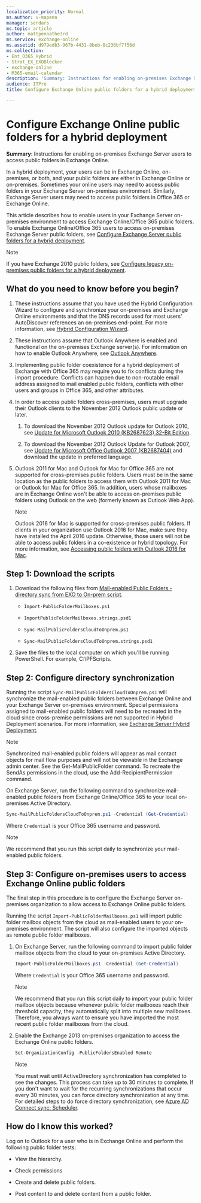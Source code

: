 ```yaml
---
localization_priority: Normal
ms.author: v-mapenn
manager: serdars
ms.topic: article
author: mattpennathe3rd
ms.service: exchange-online
ms.assetid: d979edb3-967b-4431-8beb-0c236bf7f56d
ms.collection:
- Ent_O365_Hybrid
- Strat_EX_EXOBlocker
- exchange-online
- M365-email-calendar
description: 'Summary: Instructions for enabling on-premises Exchange Server users to access public folders in Exchange Online.'
audience: ITPro
title: Configure Exchange Online public folders for a hybrid deployment

---
```


# Configure Exchange Online public folders for a hybrid deployment

 **Summary**: Instructions for enabling on-premises Exchange Server users to access public folders in Exchange Online.

In a hybrid deployment, your users can be in Exchange Online, on-premises, or both, and your public folders are either in Exchange Online or on-premises. Sometimes your online users may need to access public folders in your Exchange Server on-premises environment. Similarly, Exchange Server users may need to access public folders in Office 365 or Exchange Online.

This article describes how to enable users in your Exchange Server on-premises environment to access Exchange Online/Office 365 public folders. To enable Exchange Online/Office 365 users to access on-premises Exchange Server public folders, see [Configure Exchange Server public folders for a hybrid deployment](set-up-modern-hybrid-public-folders.md).

> [!NOTE]
> If you have Exchange 2010 public folders, see [Configure legacy on-premises public folders for a hybrid deployment](set-up-legacy-hybrid-public-folders.md).

## What do you need to know before you begin?

1. These instructions assume that you have used the Hybrid Configuration Wizard to configure and synchronize your on-premises and Exchange Online environments and that the DNS records used for most users' AutoDiscover references an on-premises end-point. For more information, see [Hybrid Configuration Wizard](https://docs.microsoft.com/exchange/hybrid-configuration-wizard).

2. These instructions assume that Outlook Anywhere is enabled and functional on the on-premises Exchange server(s). For information on how to enable Outlook Anywhere, see [Outlook Anywhere](https://docs.microsoft.com/exchange/outlook-anywhere-exchange-2013-help).

3. Implementing public folder coexistence for a hybrid deployment of Exchange with Office 365 may require you to fix conflicts during the import procedure. Conflicts can happen due to non-routable email address assigned to mail enabled public folders, conflicts with other users and groups in Office 365, and other attributes.

4. In order to access public folders cross-premises, users must upgrade their Outlook clients to the November 2012 Outlook public update or later.

   1. To download the November 2012 Outlook update for Outlook 2010, see [Update for Microsoft Outlook 2010 (KB2687623) 32-Bit Edition](https://www.microsoft.com/download/details.aspx?id=35702).

   2. To download the November 2012 Outlook Update for Outlook 2007, see [Update for Microsoft Office Outlook 2007 (KB2687404)](https://www.catalog.update.microsoft.com/Search.aspx?q=outlook+2007) and download the update in preferred language.

5. Outlook 2011 for Mac and Outlook for Mac for Office 365 are not supported for cross-premises public folders. Users must be in the same location as the public folders to access them with Outlook 2011 for Mac or Outlook for Mac for Office 365. In addition, users whose mailboxes are in Exchange Online won't be able to access on-premises public folders using Outlook on the web (formerly known as Outlook Web App).

   > [!NOTE]
   > Outlook 2016 for Mac is supported for cross-premises public folders. If clients in your organization use Outlook 2016 for Mac, make sure they have installed the April 2016 update. Otherwise, those users will not be able to access public folders in a co-existence or hybrid topology. For more information, see [Accessing public folders with Outlook 2016 for Mac](access-public-folders-with-outlook-2016-for-mac.md).

## Step 1: Download the scripts

1. Download the following files from [Mail-enabled Public Folders - directory sync from EXO to On-prem script](https://go.microsoft.com/fwlink/p/?LinkId=797795).

   - `Import-PublicFolderMailboxes.ps1`

   - `ImportPublicFolderMailboxes.strings.psd1`

   - `Sync-MailPublicFoldersCloudToOnprem.ps1`

   - `Sync-MailPublicFoldersCloudToOnprem.strings.psd1`

2. Save the files to the local computer on which you'll be running PowerShell. For example, C:\PFScripts.

## Step 2: Configure directory synchronization

Running the script `Sync-MailPublicFoldersCloudToOnprem.ps1` will synchronize the mail-enabled public folders between Exchange Online and your Exchange Server on-premises environment. Special permissions assigned to mail-enabled public folders will need to be recreated in the cloud since cross-premise permissions are not supported in Hybrid Deployment scenarios. For more information, see [Exchange Server Hybrid Deployment](https://docs.microsoft.com/exchange/exchange-hybrid).

> [!NOTE]
> Synchronized mail-enabled public folders will appear as mail contact objects for mail flow purposes and will not be viewable in the Exchange admin center. See the Get-MailPublicFolder command. To recreate the SendAs permissions in the cloud, use the Add-RecipientPermission command.

On Exchange Server, run the following command to synchronize mail-enabled public folders from Exchange Online/Office 365 to your local on-premises Active Directory.

```PowerShell
Sync-MailPublicFoldersCloudToOnprem.ps1 -Credential (Get-Credential)
```

Where `Credential` is your Office 365 username and password.

> [!NOTE]
> We recommend that you run this script daily to synchronize your mail-enabled public folders.

## Step 3: Configure on-premises users to access Exchange Online public folders

The final step in this procedure is to configure the Exchange Server on-premises organization to allow access to Exchange Online public folders.

Running the script `Import-PublicFolderMailboxes.ps1` will import public folder mailbox objects from the cloud as mail-enabled users to your on-premises environment. The script will also configure the imported objects as remote public folder mailboxes.

1. On Exchange Server, run the following command to import public folder mailbox objects from the cloud to your on-premises Active Directory.

   ```PowerShell
   Import-PublicFolderMailboxes.ps1 -Credential (Get-Credential)
   ```

   Where `Credential` is your Office 365 username and password.

   > [!NOTE]
   > We recommend that you run this script daily to import your public folder mailbox objects because whenever public folder mailboxes reach their threshold capacity, they automatically split into multiple new mailboxes. Therefore, you always want to ensure you have imported the most recent public folder mailboxes from the cloud.

2. Enable the Exchange 2013 on-premises organization to access the Exchange Online public folders.

   ```PowerShell
   Set-OrganizationConfig -PublicFoldersEnabled Remote
   ```

   > [!NOTE]
   > You must wait until ActiveDirectory synchronization has completed to see the changes. This process can take up to 30 minutes to complete. If you don't want to wait for the recurring synchronizations that occur every 30 minutes, you can force directory synchronization at any time. For detailed steps to do force directory synchronization, see [Azure AD Connect sync: Scheduler](https://docs.microsoft.com/azure/active-directory/hybrid/how-to-connect-sync-feature-scheduler).

## How do I know this worked?

Log on to Outlook for a user who is in Exchange Online and perform the following public folder tests:

- View the hierarchy.

- Check permissions

- Create and delete public folders.

- Post content to and delete content from a public folder.
